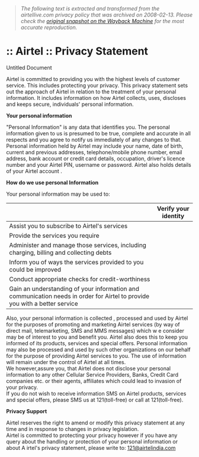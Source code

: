 > *The following text is extracted and transformed from the airtellive.com privacy policy that was archived on 2008-02-13. Please check the [original snapshot on the Wayback Machine](https://web.archive.org/web/20080213032236id_/http%3A//www.airtellive.com/level2_t3.aspx%3Fpath%3D0/29) for the most accurate reproduction.*

# :: Airtel :: Privacy Statement

Untitled Document

Airtel is committed to providing you with the highest levels of customer service. This includes protecting your privacy. This privacy statement sets out the approach of Airtel in relation to the treatment of your personal information. It includes information on how Airtel collects, uses, discloses and keeps secure, individuals' personal information. 

**Your personal information**

"Personal Information" is any data that identifies you. The personal information given to us is presumed to be true, complete and accurate in all respects and you agree to notify us immediately of any changes to that. Personal information held by Airtel may include your name, date of birth, current and previous addresses, telephone/mobile phone number, email address, bank account or credit card details, occupation, driver's licence number and your Airtel PIN, username or password. Airtel also holds details of your Airtel account . 

**How do we use personal Information**

Your personal information may be used to: 

|  |  Verify your identity   
---|---  
| Assist you to subscribe to Airtel's services   
| Provide the services you require   
| Administer and manage those services, including charging, billing and collecting debts   
|  Inform you of ways the services provided to you could be improved   
| Conduct appropriate checks for credit-worthiness   
| Gain an understanding of your information and communication needs in order for Airtel to provide you with a better service   
  
Also, your personal information is collected , processed and used by Airtel for the purposes of promoting and marketing Airtel services (by way of direct mail, telemarketing, SMS and MMS messages) which w e consider may be of interest to you and benefit you. Airtel also does this to keep you informed of its products, services and special offers. Personal information may also be processed and used by such other organizations on our behalf for the purpose of providing Airtel services to you. The use of information will remain under the control of Airtel at all times.  
We however,assure you, that Airtel does not disclose your personal information to any other Cellular Service Providers, Banks, Credit Card companies etc. or their agents, affiliates which could lead to invasion of your privacy.   
If you do not wish to receive information SMS on Airtel products, services and special offers, please SMS us at 121(toll-free) or call at 121(toll-free). 

**Privacy Support**

Airtel reserves the right to amend or modify this privacy statement at any time and in response to changes in privacy legislation.   
Airtel is committed to protecting your privacy however if you have any query about the handling or protection of your personal information or about A irtel's privacy statement, please write to: [121@airtelindia.com ](mailto:121@airtelindia.com)
